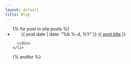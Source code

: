 ```yaml
---
layout: default
title: Blog
---
```


<ul class="recent-posts">
  {% for post in site.posts %}
    <li>
      <div>
        <span class="date">{{ post.date | date: "%b %-d, %Y" }} </span>
        <span class="title"><a href="{{ post.url | prepend: site.baseurl }}">{{ post.title }}</a></span>

      </div>
    </li>
  {% endfor %}
</ul>

